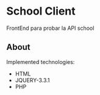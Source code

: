 # School Client

FrontEnd para probar la API school

## About

Implemented technologies:

*   HTML
*   JQUERY-3.3.1
*   PHP
